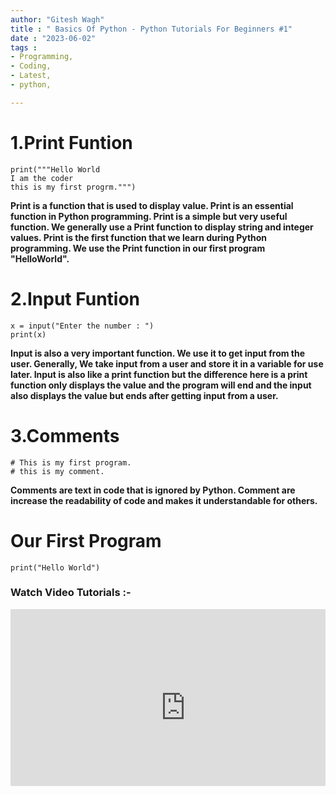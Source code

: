 ```yaml
---
author: "Gitesh Wagh"
title : " Basics Of Python - Python Tutorials For Beginners #1"
date : "2023-06-02"
tags : 
- Programming, 
- Coding,
- Latest,
- python,

---
```


# 1.Print Funtion
```
print("""Hello World
I am the coder
this is my first progrm.""")
```

**Print is a function that is used to display value. Print is an essential function in Python programming. Print is a simple but very useful function. We generally use a Print function to display string and integer values. Print is the first function that we learn during Python programming. We use the Print function in our first program "HelloWorld".**

# 2.Input Funtion
```
x = input("Enter the number : ")
print(x)
```

**Input is also a very important function. We use it to get input from the user. Generally, We take input from a user and store it in a variable for use later.  Input is also like a print function but the difference here is a print function only displays the value and the program will end and the input also displays the value but ends after getting input from a user.**

# 3.Comments
```
# This is my first program.
# this is my comment.
```

**Comments are text in code that is ignored by Python. Comment are increase the readability of code and makes it understandable for others.**

# Our First Program
```
print("Hello World")
```

### Watch Video Tutorials :-

<div style="position: relative; padding-bottom: 56.25%; height: 0; overflow: hidden;">
<iframe width="560" height="315" src="https://www.youtube.com/embed/MSReO9U-PTA" title="YouTube video player" frameborder="0" allow="accelerometer; autoplay; clipboard-write; encrypted-media; gyroscope; picture-in-picture; web-share" allowfullscreen></iframe>


